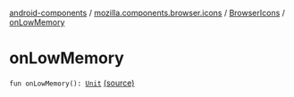 [android-components](../../index.md) / [mozilla.components.browser.icons](../index.md) / [BrowserIcons](index.md) / [onLowMemory](./on-low-memory.md)

# onLowMemory

`fun onLowMemory(): `[`Unit`](https://kotlinlang.org/api/latest/jvm/stdlib/kotlin/-unit/index.html) [(source)](https://github.com/mozilla-mobile/android-components/blob/master/components/browser/icons/src/main/java/mozilla/components/browser/icons/BrowserIcons.kt#L200)